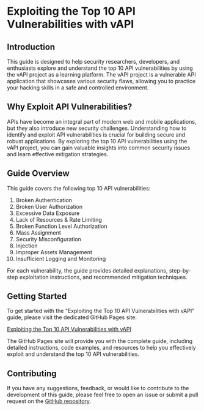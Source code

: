 # Exploiting the Top 10 API Vulnerabilities with vAPI

## Introduction
This guide is designed to help security researchers, developers, and enthusiasts explore and understand the top 10 API vulnerabilities by using the vAPI project as a learning platform. The vAPI project is a vulnerable API application that showcases various security flaws, allowing you to practice your hacking skills in a safe and controlled environment.

## Why Exploit API Vulnerabilities?
APIs have become an integral part of modern web and mobile applications, but they also introduce new security challenges. Understanding how to identify and exploit API vulnerabilities is crucial for building secure and robust applications. By exploring the top 10 API vulnerabilities using the vAPI project, you can gain valuable insights into common security issues and learn effective mitigation strategies.

## Guide Overview
This guide covers the following top 10 API vulnerabilities:

1. Broken Authentication
2. Broken User Authorization
3. Excessive Data Exposure
4. Lack of Resources & Rate Limiting
5. Broken Function Level Authorization
6. Mass Assignment
7. Security Misconfiguration
8. Injection
9. Improper Assets Management
10. Insufficient Logging and Monitoring

For each vulnerability, the guide provides detailed explanations, step-by-step exploitation instructions, and recommended mitigation techniques.

## Getting Started
To get started with the "Exploiting the Top 10 API Vulnerabilities with vAPI" guide, please visit the dedicated GitHub Pages site:

[Exploiting the Top 10 API Vulnerabilities with vAPI](https://sne-m23-sn.github.io/Top-10-API-Vulnerabilities-with-vAPI/)

The GitHub Pages site will provide you with the complete guide, including detailed instructions, code examples, and resources to help you effectively exploit and understand the top 10 API vulnerabilities.

## Contributing
If you have any suggestions, feedback, or would like to contribute to the development of this guide, please feel free to open an issue or submit a pull request on the [GitHub repository](https://github.com/SNE-M23-SN/Top-10-API-Vulnerabilities-with-vAPI).

